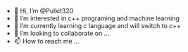 - 👋 Hi, I’m @Pulkit320
- 👀 I’m interested in c++ programing and machine learning 
- 🌱 I’m currently learning c language and will switch to c++
- 💞️ I’m looking to collaborate on ...
- 📫 How to reach me ...

<!---
Pulkit320/Pulkit320 is a ✨ special ✨ repository because its `README.md` (this file) appears on your GitHub profile.
You can click the Preview link to take a look at your changes.
--->
